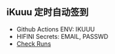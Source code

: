 ## iKuuu 定时自动签到

- Github Actions ENV: IKUUU
- HIFINI Secrets: EMAIL, PASSWD
- [Check Runs](https://github.com/ewigl/ikuuu-auto-checkin/actions/workflows/Checkin.yml)
